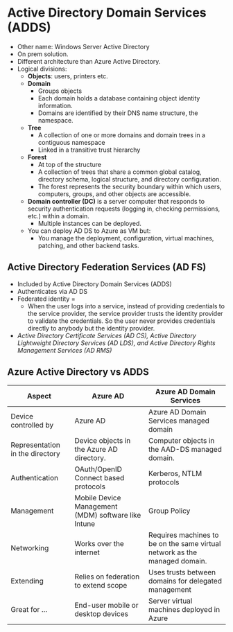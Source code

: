 
# Active Directory Domain Services (ADDS)

- Other name: Windows Server Active Directory
- On prem solution.
- Different architecture than Azure Active Directory.
- Logical divisions:
  - **Objects**: users, printers etc.
  - **Domain**
    - Groups objects
    - Each domain holds a database containing object identity information.
    - Domains are identified by their DNS name structure, the namespace.
  - **Tree**
    - A collection of one or more domains and domain trees in a contiguous namespace
    - Linked in a transitive trust hierarchy
  - **Forest**
    - At top of the structure
    - A collection of trees that share a common global catalog, directory schema, logical structure, and directory configuration.
    - The forest represents the security boundary within which users, computers, groups, and other objects are accessible.
  - **Domain controller (DC)** is a server computer that responds to security authentication requests (logging in, checking permissions, etc.) within a domain.
    - Multiple instances can be deployed.
  - You can deploy AD DS to Azure as VM but:
    - You manage the deployment, configuration, virtual machines, patching, and other backend tasks.

## Active Directory Federation Services (AD FS)

- Included by Active Directory Domain Services (ADDS)
- Authenticates via AD DS
- Federated identity  =
  - When the user logs into a service, instead of providing credentials to the service provider, the service provider trusts the identity provider to validate the credentials. So the user never provides credentials directly to anybody but the identity provider.
- _Active Directory Certificate Services (AD CS), Active Directory Lightweight Directory Services (AD LDS), and Active Directory Rights Management Services (AD RMS)_

## Azure Active Directory vs ADDS

| **Aspect** | **Azure AD** | **Azure AD Domain Services** |
| --- | --- | --- |
| Device controlled by | Azure AD | Azure AD Domain Services managed domain |
| Representation in the directory | Device objects in the Azure AD directory. | Computer objects in the AAD-DS managed domain. |
| Authentication | OAuth/OpenID Connect based protocols | Kerberos, NTLM protocols |
| Management | Mobile Device Management (MDM) software like Intune | Group Policy |
| Networking | Works over the internet | Requires machines to be on the same virtual network as the managed domain. |
| Extending | Relies on federation to extend scope | Uses trusts between domains for delegated management |
| Great for ... | End-user mobile or desktop devices | Server virtual machines deployed in Azure |
